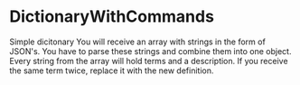 # DictionaryWithCommands
Simple dicitonary
You will receive an array with strings in the form of JSON's.
You have to parse these strings and combine them into one object. Every string from the array will hold terms and a
description. If you receive the same term twice, replace it with the new definition.
